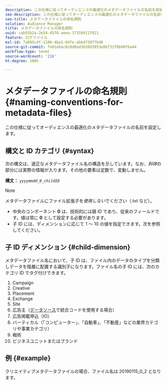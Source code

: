 ```yaml
---
description: この仕様に従ってオーディエンスの最適化のメタデータファイルの名前を設定します。
seo-description: この仕様に従ってオーディエンスの最適化のメタデータファイルの名前を設定します。
seo-title: メタデータファイルの命名規則
solution: Audience Manager
title: メタデータファイルの命名規則
uuid: cab55b2a-2e54-45f6-aeea-3735b911f821
feature: ログファイル
exl-id: 7a895c4f-1100-4ba1-947e-abb47307fb40
source-git-commit: fe01ebac8c0d0ad3630d3853e0bf32f0b00f6a44
workflow-type: tm+mt
source-wordcount: '216'
ht-degree: 100%

---
```


# メタデータファイルの命名規則 {#naming-conventions-for-metadata-files}

この仕様に従ってオーディエンスの最適化のメタデータファイルの名前を設定します。

## 構文と ID カテゴリ {#syntax}

次の構文は、適正なメタデータファイル名の構造を示しています。なお、*斜体*&#x200B;の部分には実際の情報が入ります。その他の要素は定数で、変動しません。

**構文：**  *`yyyymmdd_0_childID`*

>[!NOTE]
>
>メタデータファイルにファイル拡張子を&#x200B;*使用しない*&#x200B;でください（.txt など）。

<!--In the name syntax, you'll notice a parent ID variable. Don't confuse it with the parent ID used in the [metadata file contents](../../../reporting/audience-optimization-reports/metadata-files-intro/metadata-file-contents.md). These 2 variables seem similar, but they represent different things:-->

* 中央のコンポーネント **0** は、技術的には親 ID であり、従来のフィールドです。値は常に **0** として設定する必要があります。
* 子 ID には、ディメンションに応じて 1 ～ 10 の値を指定できます。次を参照してください。

## 子 ID ディメンション {#child-dimension}

メタデータファイル名において、子 ID は、ファイル内のデータのタイプを分類しデータを階層に配置する識別子になります。ファイル名の子 ID には、次のカテゴリ ID でタグ付けできます。

1. Campaign
1. Creative
1. Placement
1. Exchange
1. Site
1. 広告主（[データソース](../../../features/manage-datasources.md#details)で統合コードを使用する場合）
1. 広告掲載申込（IO）
1. バーティカル（「コンピューター」、「自動車」、「不動産」などの業界カテゴリや事業カテゴリ）
1. 戦術
1. ビジネスユニットまたはブランド

## 例 {#example}

クリエイティブメタデータファイルの場合、ファイル名は 20190115_0_2 となります。

<!--Let's take a look at how you would use these IDs in a metadata file name. As an example, say your data file consists of campaign creatives. In this case, the campaign is a parent object and the creatives are child objects because they belong to, or are contained by, the campaign. As a result, you'd choose the following IDs for the metadata file name:

* Parent ID: `1` 
* Child ID: `2`

Your metadata file name would look like this: `20150827_1_2`

Sometimes, you might have data that does not belong to a parent object. Whenever this is the case, select ID 0 for the parent ID. In this case, your file title would look like this: `20150827_0_2`. -->
